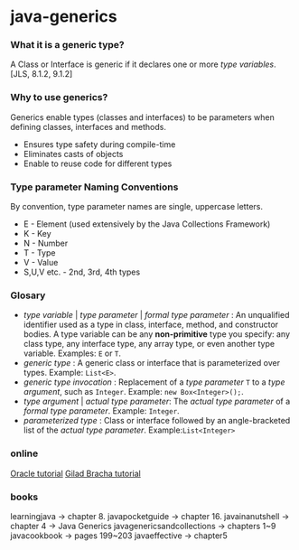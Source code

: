 # java-generics

### What it is a generic type?
A Class or Interface is generic if it declares one or more *type variables*.[JLS, 8.1.2, 9.1.2]

### Why to use generics?
Generics enable types (classes and interfaces) to be parameters when defining classes, interfaces and methods.
* Ensures type safety during compile-time
* Eliminates casts of objects
* Enable to reuse code for different types

### Type parameter Naming Conventions
By convention, type parameter names are single, uppercase letters.

* E - Element (used extensively by the Java Collections Framework)
* K - Key
* N - Number
* T - Type
* V - Value
* S,U,V etc. - 2nd, 3rd, 4th types

### Glosary
* *type variable* | *type parameter* | *formal type parameter* : An unqualified identifier used as a type in class, interface, method, and constructor bodies. A type variable can be any **non-primitive** type you specify: any class type, any interface type, any array type, or even another type variable. Examples: `E` or `T`.
* *generic type* : A generic class or interface that is parameterized over types. Example: `List<E>`.
* *generic type invocation* : Replacement of a *type parameter* `T` to a *type argument*, such as `Integer`. Example: `new Box<Integer>();`.
* *type argument* | *actual type parameter*:  The *actual type parameter* of a *formal type parameter*. Example: `Integer`. 
* *parameterized type* : Class or interface followed by an angle-bracketed list of the *actual type parameter*. Example:`List<Integer>`

### online
[Oracle tutorial](https://docs.oracle.com/javase/tutorial/java/generics/index.html)
[Gilad Bracha tutorial](https://docs.oracle.com/javase/tutorial/extra/generics/index.html)

### books
learningjava -> chapter 8.
javapocketguide -> chapter 16.
javainanutshell -> chapter 4 -> Java Generics
javagenericsandcollections -> chapters 1~9 
javacookbook -> pages 199~203
javaeffective -> chapter5
